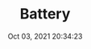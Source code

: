 ---
id: 8
title: Battery 
file-slug: battery
date: Oct 03, 2021 20:34:23
feature: false
category: icons
angle: dynamic
clay: https://3dicons.sgp1.cdn.digitaloceanspaces.com/v1/dynamic/clay/battery-dynamic-clay.png
gradient: https://3dicons.sgp1.cdn.digitaloceanspaces.com/v1/dynamic/gradient/battery-dynamic-gradient.png
color: https://3dicons.sgp1.cdn.digitaloceanspaces.com/v1/dynamic/color/battery-dynamic-color.png
premium: https://3dicons.sgp1.cdn.digitaloceanspaces.com/v1/dynamic/premium/battery-dynamic-premium.png
---